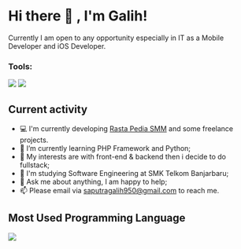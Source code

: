# Hi there 👋 , I'm Galih!
Currently I am open to any opportunity especially in IT as a Mobile Developer and iOS Developer. 

### Tools:
<p>
    <img src="https://img.shields.io/badge/Text%20Editor-Visual%20Studio%20Code-blue?&logo=visual%20studio%20code&logoColor=blue" />
    <img src="https://gpvc.arturio.dev/galihrasta320" />
</p>

## Current activity

- 💻 I'm currently developing <a href="https://galih-ckt.my.id">Rasta Pedia SMM</a> and some freelance projects.
- 📖 I’m currently learning PHP Framework and Python;
- 🤔 My interests are with front-end & backend then i decide to do fullstack;
- 💼 I'm studying Software Engineering at SMK Telkom Banjarbaru;
- 💬 Ask me about anything, I am happy to help;
- 📫 Please email via saputragalih950@gmail.com to reach me.

## Most Used Programming Language

<img src="https://github-readme-stats.vercel.app/api/top-langs/?username=galihrasta320&theme=vue">
